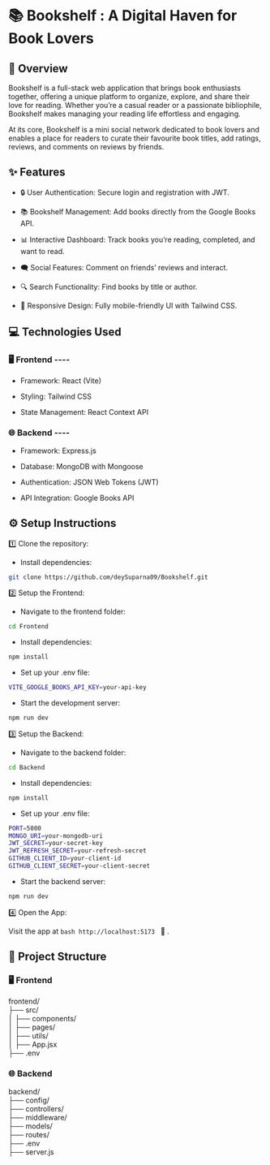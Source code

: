 # 📚 Bookshelf : A Digital Haven for Book Lovers

## 📝 Overview

Bookshelf is a full-stack web application that brings book enthusiasts together, offering a unique platform to organize, explore, and share their love for reading. Whether you’re a casual reader or a passionate bibliophile, Bookshelf makes managing your reading life effortless and engaging.

At its core, Bookshelf is a mini social network dedicated to book lovers and enables a place for readers to curate their favourite book titles, add ratings, reviews, and comments on reviews by friends.

## ✨ Features

* 🔒 User Authentication: Secure login and registration with JWT.

* 📚 Bookshelf Management: Add books directly from the Google Books API.

* 📊 Interactive Dashboard: Track books you’re reading, completed, and want to read.

* 🗨️ Social Features: Comment on friends’ reviews and interact.

* 🔍 Search Functionality: Find books by title or author.

* 📱 Responsive Design: Fully mobile-friendly UI with Tailwind CSS.




## 💻 Technologies Used

### 🖥️ Frontend ----

* Framework: React (Vite)

* Styling: Tailwind CSS

* State Management: React Context API


### 🌐 Backend ----

* Framework: Express.js

* Database: MongoDB with Mongoose

* Authentication: JSON Web Tokens (JWT)

* API Integration: Google Books API

## ⚙️ Setup Instructions

1️⃣ Clone the repository:

* Install dependencies:
  
```bash
git clone https://github.com/deySuparna09/Bookshelf.git
```
2️⃣ Setup the Frontend:

* Navigate to the frontend folder:

```bash
cd Frontend
```

* Install dependencies:
  
```bash
npm install 
```
* Set up your .env file:

```bash
VITE_GOOGLE_BOOKS_API_KEY=your-api-key
```

* Start the development server:

```bash
npm run dev
```

3️⃣ Setup the Backend:

* Navigate to the backend folder:

```bash
cd Backend
```

* Install dependencies:

```bash
npm install
```

* Set up your .env file:

```bash
PORT=5000  
MONGO_URI=your-mongodb-uri  
JWT_SECRET=your-secret-key  
JWT_REFRESH_SECRET=your-refresh-secret   
GITHUB_CLIENT_ID=your-client-id  
GITHUB_CLIENT_SECRET=your-client-secret
```


* Start the backend server:

```bash
npm run dev
```

4️⃣ Open the App:

Visit the app at ```bash http://localhost:5173 ``` 🎉 .

## 📂 Project Structure

### 🖥️ Frontend

frontend/  
├── src/  
│   ├── components/  
│   ├── pages/  
│   ├── utils/   
│   ├── App.jsx  
├── .env   

### 🌐 Backend

backend/  
├── config/  
├── controllers/  
├── middleware/  
├── models/  
├── routes/   
├── .env  
├── server.js  
